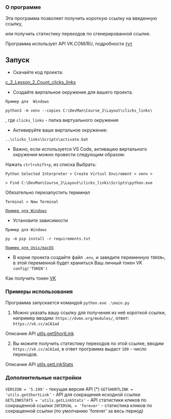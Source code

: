 ### О программе

Эта программа позволяет получить короткую ссылку на введенную ссылку, 

или получить статистику переходов по сгенерированной ссылке.

Программа использует API VK.COM/RU, подробности [тут](https://dev.vk.com/ru/reference)


## Запуск

- Скачайте код проекта:

[c_2_Lesson_2_Count_clicks_links](https://github.com/EDU-DevMan/c_2_Lesson_2_Count_clicks_links.git)

- Создайте виртальное окружение для вашего проекта.

`Пример для  Windows`

```python3 -m venv --copies C:\DevMan\Course_2\Layout\clicks_links\```

, где `clicks_links` - папка виртуального окружения

- Активируйте ваше виртальное окружение:

```..\clicks_links\Scripts\activate.bat```

- Важно, если используется VS Code, активацию виртального окружения можно провести следующим образом:

Нажать `ctrl+shift+p`, из списка Выбрать:

 `Python Selected Interpreter > Create Virtusl Enviroment > venv >`
 
 `> Find C:\DevMan\Course_2\Layout\clicks_links\Scripts\python.exe`

Обязательно перезапустить терминал 

`Terminal > New Terminal`

[`Пример для Windows`](https://dvmn.org/encyclopedia/pip/pip_virtualenv/)

- Установите зависимости

`Пример для Windows`

```py -m pip install -r requirements.txt```

[`Пример для Unix/macOS`](https://pip.pypa.io/en/stable/user_guide/#requirements-files)

- В корне проекта создайте файл `.env`, и заведите переменную `TOKEN=`, в этой переменной будет храниться Ваш личный токен VK `config('TOKEN')`

Как получить токен [VK](https://id.vk.com/about/business/go/docs/ru/vkid/latest/vk-id/connection/tokens/service-token)


### Примеры использования 

Программа запускается командой ```python.exe .\main.py```

1. Можно указать вашу ссылку для получения из неё короткой ссылки, например вводим: `https://dvmn.org/modules/`, ответ: `https://vk.cc/aCA1ad`

Описание API  [utils.getShortLink](https://dev.vk.com/ru/method/utils.getShortLink)

2. Вы можите получить статистику переходов по этой ссылке, вводим `https://vk.cc/aCA1ad`, в ответ программа выдаст `109` - число переходов.

Описание API  [utils.getLinkStats](https://dev.vk.com/ru/method/utils.getLinkStats)

### Дополнительные настройки

```VERSION = '5.199'``` - текущая версия API (*)
```GETSHORTLINK = 'utils.getShortLink'``` - API для сокращения исходной ссылки
```GETLINKSTATS = 'utils.getLinkStats'``` - API статистики кликов по сокращенной ссылки
```INTERVAL = 'forever'``` - статистика кликов по сокращенной ссылки (по умолчанию 'forever' за весь период)